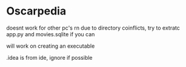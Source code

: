 # Oscarpedia

doesnt work for other pc's rn due to directory coinflicts, try to extratc app.py and movies.sqlite if you can

will work on creating an executable

.idea is from ide, ignore if possible
